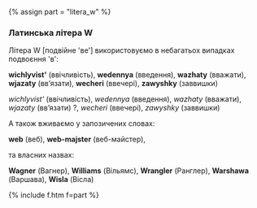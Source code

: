 {% assign part = "litera_w" %}<a name="{{ part }}"></a>

### Латинська літера W

Літера <span class="l">W</span> [подвійне 'ве'] використовуємо в небагатьох випадках подвоєння 'в':

**wichlyvist'** (ввічливість), **wedennya** (введення), **wazhaty** (вважати), **wjazaty** (вв’язати), **wecheri** (ввечері), **zawyshky** (заввишки)

_wichlyvist’_ (ввічливість), _wedennya_ (введення), _wazhaty_ (вважати), _wjazaty_ (вв’язати) ?, _wecheri_ (ввечері), _zawyshky_ (заввишки)

А також вживаємо у запозичених словах:

**web** (веб), **web-majster** (веб-майстер),

та власних назвах:

**Wagner** (Вагнер), **Williams** (Вільямс), **Wrangler** (Ранглер), **Warshawa** (Варшава), **Wisla** (Вісла)


{% include f.htm f=part %}
